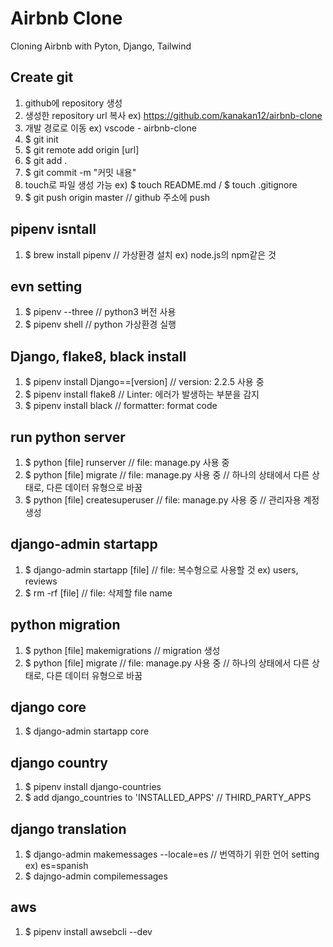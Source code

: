 # Airbnb Clone

Cloning Airbnb with Pyton, Django, Tailwind

## Create git

1. github에 repository 생성
2. 생성한 repository url 복사 ex) https://github.com/kanakan12/airbnb-clone
3. 개발 경로로 이동 ex) vscode - airbnb-clone
4. $ git init
5. $ git remote add origin [url]
6. $ git add .
7. $ git commit -m "커밋 내용"
8. touch로 파일 생성 가능 ex) $ touch README.md / $ touch .gitignore
9. $ git push origin master // github 주소에 push

## pipenv isntall

1. $ brew install pipenv // 가상환경 설치 ex) node.js의 npm같은 것

## evn setting

1. $ pipenv --three // python3 버전 사용
2. $ pipenv shell // python 가상환경 실행

## Django, flake8, black install

1. $ pipenv install Django==[version] // version: 2.2.5 사용 중
2. $ pipenv install flake8 // Linter: 에러가 발생하는 부분을 감지
3. $ pipenv install black // formatter: format code

## run python server

1. $ python [file] runserver // file: manage.py 사용 중
2. $ python [file] migrate // file: manage.py 사용 중 // 하나의 상태에서 다른 상태로, 다른 데이터 유형으로 바꿈
3. $ python [file] createsuperuser // file: manage.py 사용 중 // 관리자용 계정 생성

## django-admin startapp

1. $ django-admin startapp [file] // file: 복수형으로 사용할 것 ex) users, reviews
2. $ rm -rf [file] // file: 삭제할 file name

## python migration

1. $ python [file] makemigrations // migration 생성
2. $ python [file] migrate // file: manage.py 사용 중 // 하나의 상태에서 다른 상태로, 다른 데이터 유형으로 바꿈

## django core

1. $ django-admin startapp core

## django country

1. $ pipenv install django-countries
2. $ add django_countries to 'INSTALLED_APPS' // THIRD_PARTY_APPS

## django translation

1. $ django-admin makemessages --locale=es // 번역하기 위한 언어 setting ex) es=spanish
2. $ dajngo-admin compilemessages

## aws 

1. $ pipenv install awsebcli --dev
